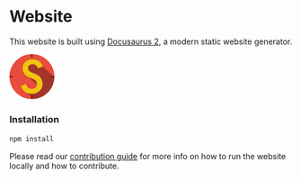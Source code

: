 # Website

This website is built using [Docusaurus 2](https://v2.docusaurus.io/), a modern static website generator.

<img src="static/images/stryker.svg" width="80">

### Installation

```bash
npm install
```

Please read our [contribution guide](./CONTRIBUTING.md) for more info on how to run the website locally and how to contribute.
